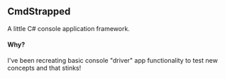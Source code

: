 ## CmdStrapped
A little C# console application framework.

#### Why?

I've been recreating basic console "driver" app functionality to test new concepts and that stinks!